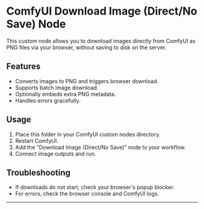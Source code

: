 # ComfyUI Download Image (Direct/No Save) Node

This custom node allows you to download images directly from ComfyUI as PNG files via your browser, without saving to disk on the server.

## Features

- Converts images to PNG and triggers browser download.
- Supports batch image download.
- Optionally embeds extra PNG metadata.
- Handles errors gracefully.

## Usage

1. Place this folder in your ComfyUI custom nodes directory.
2. Restart ComfyUI.
3. Add the "Download Image (Direct/No Save)" node to your workflow.
4. Connect image outputs and run.

## Troubleshooting

- If downloads do not start, check your browser's popup blocker.
- For errors, check the browser console and ComfyUI logs.

---
